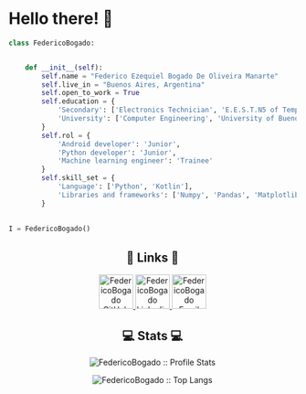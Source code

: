 # Hello there! 👋

```python
class FedericoBogado:


    def __init__(self):
        self.name = "Federico Ezequiel Bogado De Oliveira Manarte"
        self.live_in = "Buenos Aires, Argentina"
        self.open_to_work = True
        self.education = {
            'Secondary': ['Electronics Technician', 'E.E.S.T.N5 of Temperley "2 De Abril"', '2015-2021'],
            'University': ['Computer Engineering', 'University of Buenos Aires', '2022-present']
        }
        self.rol = {
            'Android developer': 'Junior',
            'Python developer': 'Junior',
            'Machine learning engineer': 'Trainee'
        }
        self.skill_set = {
            'Language': ['Python', 'Kotlin'],
            'Libraries and frameworks': ['Numpy', 'Pandas', 'Matplotlib', 'Seaborn', 'OpenCV']
        }
        
        
I = FedericoBogado()
```

<h2 align="center">🔗 Links 🔗</h2>

<p align="center">
  <a href="https://github.com/FedericoBogado">
    <img src="https://www.vectorlogo.zone/logos/github/github-tile.svg" alt="FedericoBogado GitHub" height="60" width="60">
  </a>

  <a href="https://www.linkedin.com/in/federico-bogado/">
    <img src="https://www.vectorlogo.zone/logos/linkedin/linkedin-tile.svg" alt="FedericoBogado Linkedin" height="60" width="60">
  </a>
    
  <a href="mailto:bogadofedericoezequiel@gmail.com">
    <img alt="FedericoBogado Email" src="https://www.vectorlogo.zone/logos/gmail/gmail-tile.svg" height="60" width="60">
  </a>
</p>

<h2 align="center">💻 Stats 💻</h2>

<p align="center"><img src="https://github-readme-stats.vercel.app/api?username=FedericoBogado&show_icons=true&title_color=009929&icon_color=009929&text_color=413e40&bg_color=121012" alt="FedericoBogado :: Profile Stats" /></p>

<p align="center"><img src="https://github-readme-stats.vercel.app/api/top-langs/?username=FedericoBogado&langs_count=10&theme=tokyonight&layout=compact&title_color=009929&bg_color=121012" alt="FedericoBogado :: Top Langs" /></p>

